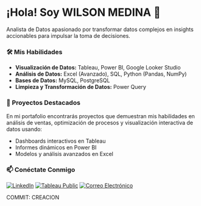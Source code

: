 # ¡Hola! Soy WILSON MEDINA 👋

Analista de Datos apasionado por transformar datos complejos en insights accionables para impulsar la toma de decisiones.

### 🛠️ Mis Habilidades

- **Visualización de Datos:** Tableau, Power BI, Google Looker Studio
- **Análisis de Datos:** Excel (Avanzado), SQL, Python (Pandas, NumPy)
- **Bases de Datos:** MySQL, PostgreSQL
- **Limpieza y Transformación de Datos:** Power Query

### 🚀 Proyectos Destacados

En mi portafolio encontrarás proyectos que demuestran mis habilidades en análisis de ventas, optimización de procesos y visualización interactiva de datos usando:

-   Dashboards interactivos en Tableau
-   Informes dinámicos en Power BI
-   Modelos y análisis avanzados en Excel

### 📫 Conéctate Conmigo

[![LinkedIn](https://img.shields.io/badge/LinkedIn-0077B5?style=for-the-badge&logo=linkedin&logoColor=white)](https://www.linkedin.com/in/wilson-medina-martinez)
[![Tableau Public](https://img.shields.io/badge/Tableau_Public-E97627?style=for-the-badge&logo=tableau&logoColor=white)](https://public.tableau.com/app/profile/wilsonmedinamartinez)
[![Correo Electrónico](https://img.shields.io/badge/Email-D14836?style=for-the-badge&logo=gmail&logoColor=white)](mailto:WILSONMEDINA.VE@GMAIL.com)

COMMIT: CREACION
